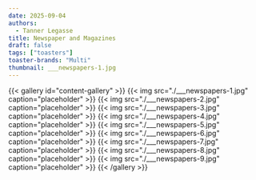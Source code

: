```yaml
---
date: 2025-09-04
authors:
  - Tanner Legasse
title: Newspaper and Magazines
draft: false
tags: ["toasters"]
toaster-brands: "Multi"
thumbnail: ___newspapers-1.jpg
---
```

{{< gallery id="content-gallery" >}}
  {{< img src="./___newspapers-1.jpg" caption="placeholder" >}}
  {{< img src="./___newspapers-2.jpg" caption="placeholder" >}}
  {{< img src="./___newspapers-3.jpg" caption="placeholder" >}}
  {{< img src="./___newspapers-4.jpg" caption="placeholder" >}}
  {{< img src="./___newspapers-5.jpg" caption="placeholder" >}}
  {{< img src="./___newspapers-6.jpg" caption="placeholder" >}}
  {{< img src="./___newspapers-7.jpg" caption="placeholder" >}}
  {{< img src="./___newspapers-8.jpg" caption="placeholder" >}}
  {{< img src="./___newspapers-9.jpg" caption="placeholder" >}}
{{< /gallery >}}
